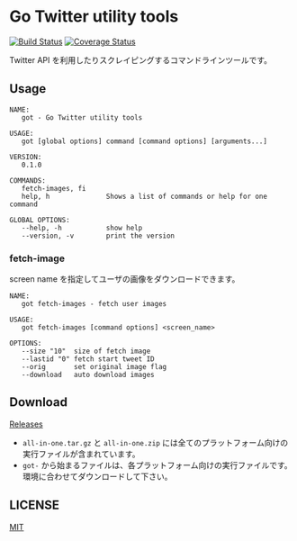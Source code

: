 Go Twitter utility tools
========================

[![Build Status][travis-img]][travis-url]
[![Coverage Status][coveralls-img]][coveralls-url]

Twitter API を利用したりスクレイピングするコマンドラインツールです。

Usage
-----
```
NAME:
   got - Go Twitter utility tools

USAGE:
   got [global options] command [command options] [arguments...]

VERSION:
   0.1.0

COMMANDS:
   fetch-images, fi
   help, h              Shows a list of commands or help for one command

GLOBAL OPTIONS:
   --help, -h           show help
   --version, -v        print the version
```

### fetch-image
screen name を指定してユーザの画像をダウンロードできます。

```
NAME:
   got fetch-images - fetch user images

USAGE:
   got fetch-images [command options] <screen_name>

OPTIONS:
   --size "10"  size of fetch image
   --lastid "0" fetch start tweet ID
   --orig       set original image flag
   --download   auto download images
```

Download
--------
[Releases](https://github.com/ww24/got/releases)

* `all-in-one.tar.gz` と `all-in-one.zip` には全てのプラットフォーム向けの実行ファイルが含まれています。
* `got-` から始まるファイルは、各プラットフォーム向けの実行ファイルです。環境に合わせてダウンロードして下さい。

LICENSE
-------
[MIT](LICENSE)

[travis-url]: https://travis-ci.org/ww24/got
[travis-img]: https://api.travis-ci.org/ww24/got.svg
[coveralls-url]: https://coveralls.io/github/ww24/got?branch=master
[coveralls-img]: https://coveralls.io/repos/ww24/got/badge.svg?branch=master&service=github
